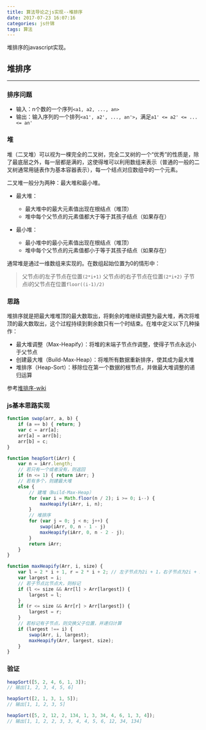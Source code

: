 ```yaml
---
title: 算法导论之js实现--堆排序
date: 2017-07-23 16:07:16
categories: js什锦
tags: 算法
---
```

堆排序的javascript实现。
<!--more-->

## 堆排序
-----
### 排序问题
- 输入：n个数的一个序列`<a1, a2, ..., an>`
- 输出：输入序列的一个排列`<a1', a2', ..., an'>`，满足`a1' <= a2' <= ... <= an'`

### 堆
堆（二叉堆）可以视为一棵完全的二叉树，完全二叉树的一个“优秀”的性质是，除了最底层之外，每一层都是满的，这使得堆可以利用数组来表示（普通的一般的二叉树通常用链表作为基本容器表示），每一个结点对应数组中的一个元素。

二叉堆一般分为两种：最大堆和最小堆。

- 最大堆：
  - 最大堆中的最大元素值出现在根结点（堆顶）
  - 堆中每个父节点的元素值都大于等于其孩子结点（如果存在）

- 最小堆：
  - 最小堆中的最小元素值出现在根结点（堆顶）
  - 堆中每个父节点的元素值都小于等于其孩子结点（如果存在）

通常堆是通过一维数组来实现的。在数组起始位置为0的情形中：
> 父节点i的左子节点在位置`(2*i+1)`
> 父节点i的右子节点在位置`(2*i+2)`
> 子节点i的父节点在位置`floor((i-1)/2)`

### 思路
堆排序就是把最大堆堆顶的最大数取出，将剩余的堆继续调整为最大堆，再次将堆顶的最大数取出，这个过程持续到剩余数只有一个时结束。在堆中定义以下几种操作：
- 最大堆调整（Max-Heapify）：将堆的末端子节点作调整，使得子节点永远小于父节点
- 创建最大堆（Build-Max-Heap）：将堆所有数据重新排序，使其成为最大堆
- 堆排序（Heap-Sort）：移除位在第一个数据的根节点，并做最大堆调整的递归运算

参考[堆排序-wiki](https://zh.wikipedia.org/wiki/%E5%A0%86%E6%8E%92%E5%BA%8F)

### js基本思路实现
``` javascript
function swap(arr, a, b) {
    if (a == b) { return; }
    var c = arr[a];
    arr[a] = arr[b];
    arr[b] = c;
}

function heapSort(iArr) {
    var n = iArr.length;
    // 若只有一个或者没有，则返回
    if (n <= 1) { return iArr; }
    // 若有多个，则建最大堆
    else {
        // 建堆（Build-Max-Heap）
        for (var i = Math.floor(n / 2); i >= 0; i--) {
            maxHeapify(iArr, i, n);
        }
        // 堆排序
        for (var j = 0; j < n; j++) {
            swap(iArr, 0, n - 1 - j)
            maxHeapify(iArr, 0, n - 2 - j);
        }
        return iArr;
    }
}

function maxHeapify(Arr, i, size) {
    var l = 2 * i + 1, r = 2 * i + 2; // 左子节点为2i + 1，右子节点为2i + 2
    var largest = i;
    // 若子节点比节点大，则标记
    if (l <= size && Arr[l] > Arr[largest]) {
        largest = l;
    }
    if (r <= size && Arr[r] > Arr[largest]) {
        largest = r;
    }
    // 若标记有子节点，则交换父子位置，并递归计算
    if (largest !== i) {
        swap(Arr, i, largest);
        maxHeapify(Arr, largest, size);
    }
}
```

### 验证
``` javascript
heapSort([5, 2, 4, 6, 1, 3]); 
// 输出[1, 2, 3, 4, 5, 6]

heapSort([2, 1, 3, 1, 5]);
// 输出[1, 1, 2, 3, 5]

heapSort([5, 2, 12, 2, 134, 1, 3, 34, 4, 6, 1, 3, 4]); 
// 输出[1, 1, 2, 2, 3, 3, 4, 4, 5, 6, 12, 34, 134]
```